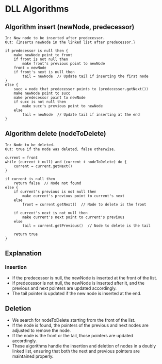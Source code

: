 # DLL Algorithms

## Algorithm insert (newNode, predecessor)
```
In: New node to be inserted after predecessor.
Out: {Inserts newNode in the linked list after predecessor.}

if predecessor is null then {
    make newNode point to front
    if front is not null then 
        make front's previous point to newNode
    front = newNode
    if front's next is null then
        tail = newNode  // Update tail if inserting the first node
}
else {
    succ = node that predecessor points to (predecessor.getNext())
    make newNode point to succ
    make predecessor point to newNode
    if succ is not null then
        make succ's previous point to newNode
    else
        tail = newNode  // Update tail if inserting at the end
}
```

## Algorithm delete (nodeToDelete)
```
In: Node to be deleted.
Out: true if the node was deleted, false otherwise.

current = front
while (current ǂ null) and (current ǂ nodeToDelete) do {
    current = current.getNext()
}

if current is null then
    return false  // Node not found
else {
    if current's previous is not null then
        make current's previous point to current's next
    else 
        front = current.getNext()  // Node to delete is the front

    if current's next is not null then
        make current's next point to current's previous
    else 
        tail = current.getPrevious()  // Node to delete is the tail

    return true
}
```

## Explanation

### Insertion

- If the predecessor is null, the newNode is inserted at the front of the list.
- If predecessor is not null, the newNode is inserted after it, and the previous and next pointers are updated accordingly.
- The tail pointer is updated if the new node is inserted at the end.

## Deletion

- We search for nodeToDelete starting from the front of the list.
- If the node is found, the pointers of the previous and next nodes are adjusted to remove the node.
- If the node is the front or the tail, those pointers are updated accordingly.
- These algorithms handle the insertion and deletion of nodes in a doubly linked list, ensuring that both the next and previous pointers are maintained properly.
